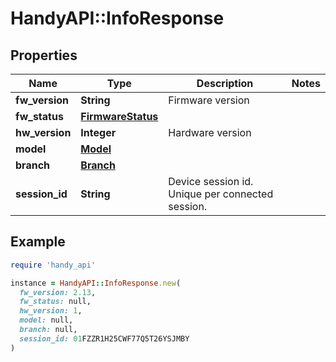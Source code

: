 # HandyAPI::InfoResponse

## Properties

| Name | Type | Description | Notes |
| ---- | ---- | ----------- | ----- |
| **fw_version** | **String** | Firmware version |  |
| **fw_status** | [**FirmwareStatus**](FirmwareStatus.md) |  |  |
| **hw_version** | **Integer** | Hardware version |  |
| **model** | [**Model**](Model.md) |  |  |
| **branch** | [**Branch**](Branch.md) |  |  |
| **session_id** | **String** | Device session id. Unique per connected session. |  |

## Example

```ruby
require 'handy_api'

instance = HandyAPI::InfoResponse.new(
  fw_version: 2.13,
  fw_status: null,
  hw_version: 1,
  model: null,
  branch: null,
  session_id: 01FZZR1H25CWF77Q5T26YSJMBY
)
```

